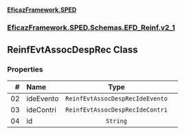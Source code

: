 #### [EficazFramework.SPED](EficazFrameworkSPED.md 'EficazFramework SPED')
### [EficazFramework.SPED.Schemas.EFD_Reinf.v2_1](EficazFramework.SPED.Schemas.EFD_Reinf.v2_1.md 'EficazFramework.SPED.Schemas.EFD_Reinf.v2_1')

## ReinfEvtAssocDespRec Class
### Properties

| # | Name | Type | |
| ---: | :--- | :---: | :--- |
| 02 | ideEvento | `ReinfEvtAssocDespRecIdeEvento` |  |
| 03 | ideContri | `ReinfEvtAssocDespRecIdeContri` |  |
| 04 | id | `String` |  |
